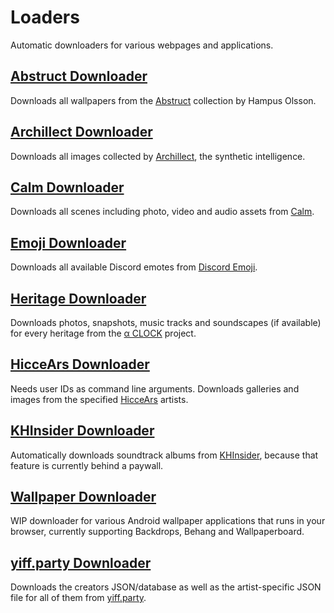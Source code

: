 # Loaders

Automatic downloaders for various webpages and applications.

## [Abstruct Downloader](https://github.com/TheLastZombie/loaders/blob/master/Abstruct%20Downloader.py)

Downloads all wallpapers from the [Abstruct](http://abstruct.co) collection by Hampus Olsson.

## [Archillect Downloader](https://github.com/TheLastZombie/loaders/blob/master/Archillect%20Downloader.js)

Downloads all images collected by [Archillect](http://archillect.com/), the synthetic intelligence.

## [Calm Downloader](https://github.com/TheLastZombie/loaders/blob/master/Calm%20Downloader.js)

Downloads all scenes including photo, video and audio assets from [Calm](https://www.calm.com/meditate).

## [Emoji Downloader](https://github.com/TheLastZombie/loaders/blob/master/Emoji%20Downloader.js)

Downloads all available Discord emotes from [Discord Emoji](https://discordemoji.com/).

## [Heritage Downloader](https://github.com/TheLastZombie/loaders/blob/master/Heritage%20Downloader.js)

Downloads photos, snapshots, music tracks and soundscapes (if available) for every heritage from the [α CLOCK](https://www.sony.net/united/clock/) project.

## [HicceArs Downloader](https://github.com/TheLastZombie/loaders/blob/master/HicceArs%20Downloader.js)

Needs user IDs as command line arguments. Downloads galleries and images from the specified [HicceArs](https://hiccears.com/) artists.

## [KHInsider Downloader](https://github.com/TheLastZombie/VGMLoader)

Automatically downloads soundtrack albums from [KHInsider](https://downloads.khinsider.com/), because that feature is currently behind a paywall.

## [Wallpaper Downloader](https://thelastzombie.github.io/loaders/Wallpaper%20Downloader.html)

WIP downloader for various Android wallpaper applications that runs in your browser, currently supporting Backdrops, Behang and Wallpaperboard.

## [yiff.party Downloader](https://github.com/TheLastZombie/loaders/blob/master/yiff.party%20Downloader.js)

Downloads the creators JSON/database as well as the artist-specific JSON file for all of them from [yiff.party](https://yiff.party/).